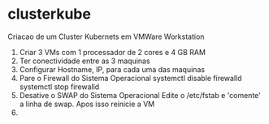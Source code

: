 # clusterkube
Criacao de um Cluster Kubernets em VMWare Workstation

1. Criar 3 VMs com 1 processador de 2 cores e 4 GB RAM
2. Ter conectividade entre as 3 maquinas
3. Configurar Hostname, IP, para cada uma das maquinas
4. Pare o Firewall do Sistema Operacional
  systemctl disable firewalld
  systemctl stop firewalld
5. Desative o SWAP do Sistema Operacional
  Edite o /etc/fstab e 'comente' a linha de swap. Apos isso reinicie a VM
6.




